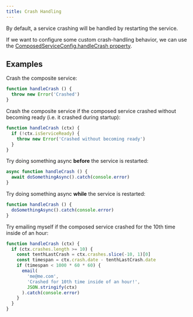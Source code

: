 ```yaml
---
title: Crash Handling
---
```


By default, a service crashing will be handled by restarting the service.

If we want to configure some custom crash-handling behavior, we can use the
[ComposedServiceConfig.handleCrash property](../api/composite-service.composedserviceconfig.handlecrash.md).


## Examples

Crash the composite service:

```js
function handleCrash () {
  throw new Error('Crashed')
}
```

Crash the composite service
if the composed service crashed without becoming ready
(i.e. it crashed during startup):

```js
function handleCrash (ctx) {
  if (!ctx.isServiceReady) {
    throw new Error('Crashed without becoming ready')
  }
}
```

Try doing something async **before** the service is restarted:

```js
async function handleCrash () {
  await doSomethingAsync().catch(console.error)
}
```

Try doing something async **while** the service is restarted:

```js
function handleCrash () {
  doSomethingAsync().catch(console.error)
}
```

Try emailing myself if the composed service crashed for the 10th time inside of an hour:

```js
function handleCrash (ctx) {
  if (ctx.crashes.length >= 10) {
    const tenthLastCrash = ctx.crashes.slice(-10, 1)[0]
    const timespan = ctx.crash.date - tenthLastCrash.date
    if (timespan < 1000 * 60 * 60) {
      email(
        'me@me.com',
        'Crashed for 10th time inside of an hour!',
        JSON.stringify(ctx)
      ).catch(console.error)
    }
  }
}
```
